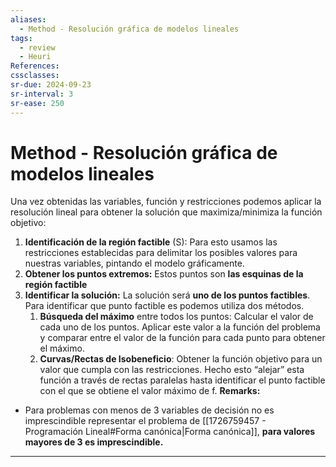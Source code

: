 ```yaml
---
aliases:
  - Method - Resolución gráfica de modelos lineales
tags:
  - review
  - Heuri
References: 
cssclasses:
sr-due: 2024-09-23
sr-interval: 3
sr-ease: 250
---
```

# Method - Resolución gráfica de modelos lineales
Una vez obtenidas las variables, función y restricciones podemos aplicar la resolución lineal para obtener la solución que maximiza/minimiza la función objetivo: 
1. **Identificación de la región factible** (S): Para esto usamos las restricciones establecidas para delimitar los posibles valores para nuestras variables, pintando el modelo gráficamente.
2. **Obtener los puntos extremos:** Estos puntos son **las esquinas de la región factible**
3. **Identificar la solución:** La solución será **uno de los puntos factibles**. Para identificar que punto factible es podemos utiliza dos métodos. 
	1. **Búsqueda del máximo** entre todos los puntos: Calcular el valor de cada uno de los puntos. Aplicar este valor a la función del problema y comparar entre el valor de la función para cada punto para obtener el máximo. 
	2. **Curvas/Rectas de Isobeneficio**: Obtener la función objetivo para un valor que cumpla con las restricciones. Hecho esto “alejar” esta función a través de rectas paralelas hasta identificar el punto factible con el que se obtiene el valor máximo de f.
**Remarks:**
+ Para problemas con menos de 3 variables de decisión no es imprescindible representar el problema de [[1726759457 - Programación Lineal#Forma canónica|Forma canónica]], **para valores mayores de 3 es imprescindible.**

***